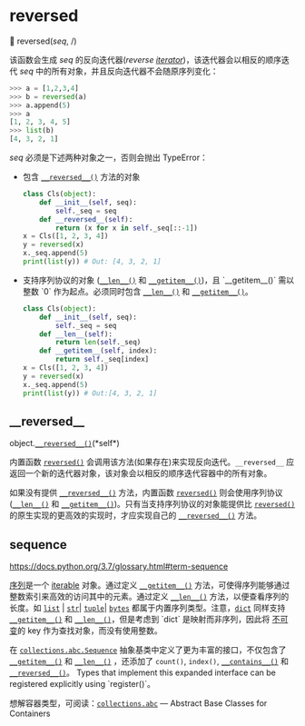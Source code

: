 # reversed

🔨 reversed(*seq*, /)

该函数会生成 *seq* 的反向迭代器(*reverse* [*iterator*](https://docs.python.org/3.7/glossary.html#term-iterator))，该迭代器会以相反的顺序迭代 *seq* 中的所有对象，并且反向迭代器不会随原序列变化：

```python
>>> a = [1,2,3,4]
>>> b = reversed(a)
>>> a.append(5)
>>> a
[1, 2, 3, 4, 5]
>>> list(b)
[4, 3, 2, 1]
```

*seq* 必须是下述两种对象之一，否则会抛出 TypeError：

- 包含 [`__reversed__()`](https://docs.python.org/3.7/reference/datamodel.html#object.__reversed__) 方法的对象

  ```python
  class Cls(object):
      def __init__(self, seq):
          self._seq = seq
      def __reversed__(self):
          return (x for x in self._seq[::-1])
  x = Cls([1, 2, 3, 4])
  y = reversed(x)
  x._seq.append(5)
  print(list(y)) # Out: [4, 3, 2, 1]
  ```

- 支持序列协议的对象 ([`__len__()`](https://docs.python.org/3.7/reference/datamodel.html#object.__len__) 和 [`__getitem__()`](https://docs.python.org/3.7/reference/datamodel.html#object.__getitem__))，且 `__getitem__()` 需以整数 `0` 作为起点。必须同时包含 [`__len__()`](https://docs.python.org/3.7/reference/datamodel.html#object.__len__) 和 [`__getitem__()`](https://docs.python.org/3.7/reference/datamodel.html#object.__getitem__)。

  ```python
  class Cls(object):
      def __init__(self, seq):
          self._seq = seq
      def __len__(self):
          return len(self._seq)
      def __getitem__(self, index):
          return self._seq[index]
  x = Cls([1, 2, 3, 4])
  y = reversed(x)
  x._seq.append(5)
  print(list(y)) # Out:[4, 3, 2, 1]
  ```

## \_\_reversed\_\_

object.[`__reversed__()`](https://docs.python.org/3.7/reference/datamodel.html#object.__reversed__)(*self*)

内置函数 [`reversed()`](https://docs.python.org/3.7/library/functions.html#reversed) 会调用该方法(如果存在)来实现反向迭代。`__reversed__` 应返回一个新的迭代器对象，该对象会以相反的顺序迭代容器中的所有对象。

如果没有提供 [`__reversed__()`](https://docs.python.org/3.7/reference/datamodel.html#object.__reversed__) 方法，内置函数 [`reversed()`](https://docs.python.org/3.7/library/functions.html#reversed) 则会使用序列协议 ([`__len__()`](https://docs.python.org/3.7/reference/datamodel.html#object.__len__) 和 [`__getitem__()`](https://docs.python.org/3.7/reference/datamodel.html#object.__getitem__))。只有当支持序列协议的对象能提供比 [`reversed()`](https://docs.python.org/3.7/library/functions.html#reversed) 的原生实现的更高效的实现时，才应实现自己的 [`__reversed__()`](https://docs.python.org/3.7/reference/datamodel.html#object.__reversed__) 方法。

## sequence

https://docs.python.org/3.7/glossary.html#term-sequence

[序列](https://docs.python.org/3.7/glossary.html#term-sequence)是一个 [iterable](https://docs.python.org/3.7/glossary.html#term-iterable) 对象。通过定义 [`__getitem__()`](https://docs.python.org/3.7/reference/datamodel.html#object.__getitem__) 方法，可使得序列能够通过整数索引来高效的访问其中的元素。通过定义 [`__len__()`](https://docs.python.org/3.7/reference/datamodel.html#object.__len__) 方法，以便查看序列的长度。如 [`list`](https://docs.python.org/3.7/library/stdtypes.html#list) | [`str`](https://docs.python.org/3.7/library/stdtypes.html#str)| [`tuple`](https://docs.python.org/3.7/library/stdtypes.html#tuple)|  [`bytes`](https://docs.python.org/3.7/library/stdtypes.html#bytes) 都属于内置序列类型。注意，[`dict`](https://docs.python.org/3.7/library/stdtypes.html#dict) 同样支持  [`__getitem__()`](https://docs.python.org/3.7/reference/datamodel.html#object.__getitem__) 和 [`__len__()`](https://docs.python.org/3.7/reference/datamodel.html#object.__len__)，但是考虑到 `dict` 是映射而非序列，因此将 [不可变](https://docs.python.org/3.7/glossary.html#term-immutable)的 key 作为查找对象，而没有使用整数。

在 [`collections.abc.Sequence`](https://docs.python.org/3.7/library/collections.abc.html#collections.abc.Sequence) 抽象基类中定义了更为丰富的接口，不仅包含了[`__getitem__()`](https://docs.python.org/3.7/reference/datamodel.html#object.__getitem__) 和 [`__len__()`](https://docs.python.org/3.7/reference/datamodel.html#object.__len__) ，还添加了 `count()`, `index()`, [`__contains__()`](https://docs.python.org/3.7/reference/datamodel.html#object.__contains__) 和 [`__reversed__()`](https://docs.python.org/3.7/reference/datamodel.html#object.__reversed__)。 Types that implement this expanded interface can be registered explicitly using `register()`。

想解容器类型，可阅读：[`collections.abc`](https://docs.python.org/3.7/library/collections.abc.html#module-collections.abc) — Abstract Base Classes for Containers



